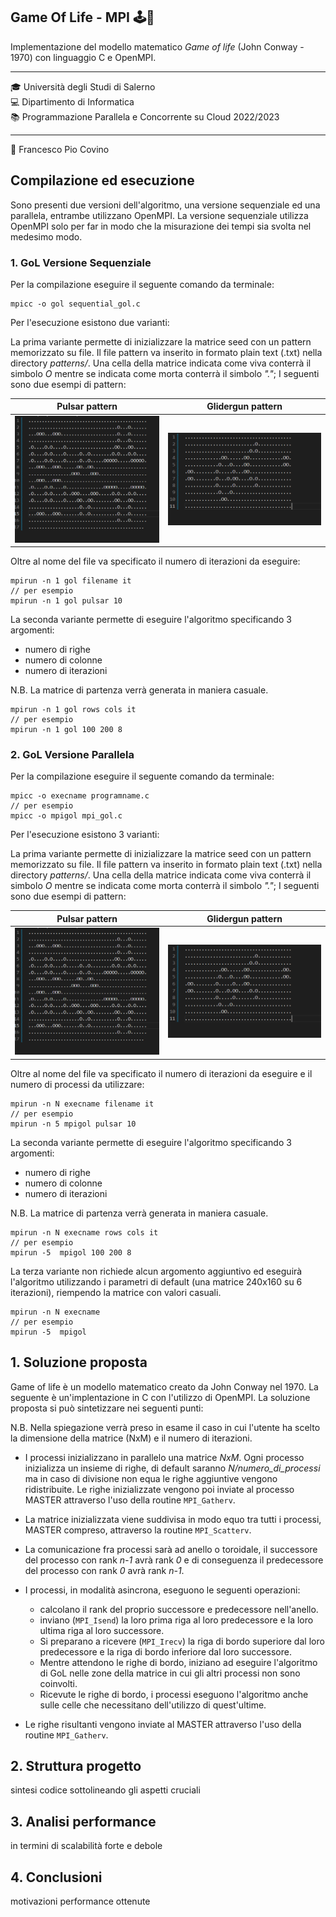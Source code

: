 ## Game Of Life - MPI  🕹️🧬
Implementazione del modello matematico *Game of life* (John Conway - 1970) con linguaggio C e OpenMPI.

----
🎓 Università degli Studi di Salerno  
💻 Dipartimento di Informatica  
📚 Programmazione Parallela e Concorrente su Cloud 2022/2023

----
👤 Francesco Pio Covino

## Compilazione ed esecuzione 
Sono presenti due versioni dell'algoritmo, una versione sequenziale ed una parallela, entrambe utilizzano OpenMPI. La versione sequenziale utilizza OpenMPI solo per far in modo che la misurazione dei tempi sia svolta nel medesimo modo.

### 1. GoL Versione Sequenziale
Per la compilazione eseguire il seguente comando da terminale:  
```
mpicc -o gol sequential_gol.c
```  
Per l'esecuzione esistono due varianti:

La prima variante permette di inizializzare la matrice seed con un pattern memorizzato su file. Il file pattern va inserito in formato plain text (.txt) nella directory *patterns/*. Una cella della matrice indicata come viva conterrà il simbolo *O* mentre se indicata come morta conterrà il simbolo *"."*; I seguenti sono due esempi di pattern:

Pulsar pattern             |  Glidergun pattern
:-------------------------:|:-------------------------:
![pulsar](images/pulsar.png)  |  ![glidergun](images/glidergun.png) 

Oltre al nome del file va specificato il numero di iterazioni da eseguire:
```
mpirun -n 1 gol filename it
// per esempio
mpirun -n 1 gol pulsar 10
```  
La seconda variante permette di eseguire l'algoritmo specificando 3 argomenti:
- numero di righe
- numero di colonne
- numero di iterazioni  

N.B. La matrice di partenza verrà generata in maniera casuale.
```
mpirun -n 1 gol rows cols it
// per esempio
mpirun -n 1 gol 100 200 8
```  

### 2. GoL Versione Parallela
Per la compilazione eseguire il seguente comando da terminale:  
```
mpicc -o execname programname.c
// per esempio
mpicc -o mpigol mpi_gol.c
```  
Per l'esecuzione esistono 3 varianti:

La prima variante permette di inizializzare la matrice seed con un pattern memorizzato su file. Il file pattern va inserito in formato plain text (.txt) nella directory *patterns/*. Una cella della matrice indicata come viva conterrà il simbolo *O* mentre se indicata come morta conterrà il simbolo *"."*; I seguenti sono due esempi di pattern:

Pulsar pattern             |  Glidergun pattern
:-------------------------:|:-------------------------:
![pulsar](images/pulsar.png)  |  ![glidergun](images/glidergun.png) 

Oltre al nome del file va specificato il numero di iterazioni da eseguire e il numero di processi da utilizzare:
```
mpirun -n N execname filename it
// per esempio
mpirun -n 5 mpigol pulsar 10
```  
La seconda variante permette di eseguire l'algoritmo specificando 3 argomenti:
- numero di righe
- numero di colonne
- numero di iterazioni  

N.B. La matrice di partenza verrà generata in maniera casuale.
```
mpirun -n N execname rows cols it
// per esempio
mpirun -5  mpigol 100 200 8
```  
La terza variante non richiede alcun argomento aggiuntivo ed eseguirà l'algoritmo utilizzando i parametri di default (una matrice 240x160 su 6 iterazioni), riempendo la matrice con valori casuali.
```
mpirun -n N execname
// per esempio
mpirun -5  mpigol
```  

## 1. Soluzione proposta
Game of life è un modello matematico creato da John Conway nel 1970.
La seguente è un'implentazione in C con l'utilizzo di OpenMPI. La soluzione proposta si può sintetizzare nei seguenti punti:

N.B. Nella spiegazione verrà preso in esame il caso in cui l'utente ha scelto la dimensione della matrice (NxM) e il numero di iterazioni.

- I processi inizializzano in parallelo una matrice *NxM*. Ogni processo inizializza un insieme di righe, di default saranno *N/numero_di_processi* ma in caso di divisione non equa le righe aggiuntive vengono ridistribuite. Le righe inizializzate vengono poi inviate al processo MASTER attraverso l'uso della routine `MPI_Gatherv`.

- La matrice inizializzata viene suddivisa in modo equo tra tutti i processi, MASTER compreso, attraverso la routine `MPI_Scatterv`.

- La comunicazione fra processi sarà ad anello o toroidale, il successore del processo con rank *n-1* avrà rank *0* e di conseguenza il predecessore del processo con rank *0* avrà rank *n-1*.

- I processi, in modalità asincrona, eseguono le seguenti operazioni:
    - calcolano il rank del proprio successore e predecessore nell'anello.
    - inviano (`MPI_Isend`) la loro prima riga al loro predecessore e la loro ultima riga al loro successore.
    - Si preparano a ricevere (`MPI_Irecv`) la riga di bordo superiore dal loro predecessore e la riga di bordo inferiore dal loro successore.
    - Mentre attendono le righe di bordo, iniziano ad eseguire l'algoritmo di GoL nelle zone della matrice in cui gli altri processi non sono coinvolti.
    - Ricevute le righe di bordo, i processi eseguono l'algoritmo anche sulle celle che necessitano dell'utilizzo di quest'ultime.

- Le righe risultanti vengono inviate al MASTER attraverso l'uso della routine `MPI_Gatherv`.

## 2. Struttura progetto
sintesi codice sottolineando gli aspetti cruciali

## 3. Analisi performance
in termini di scalabilità forte e debole

## 4. Conclusioni
motivazioni performance ottenute
